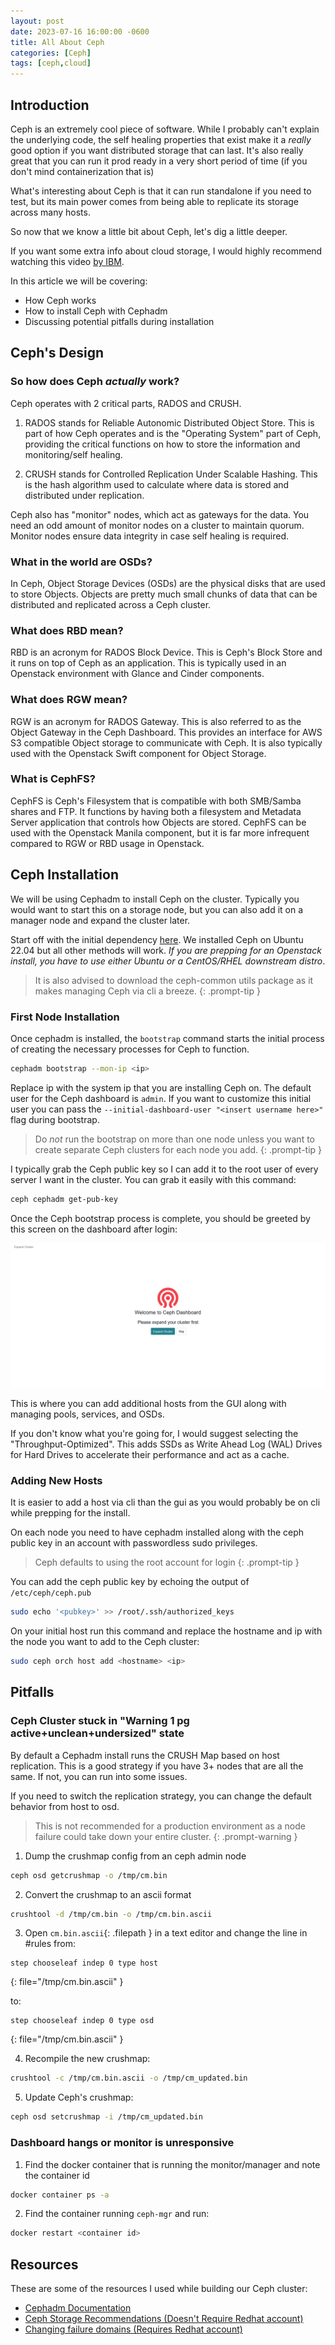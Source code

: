 ```yaml
---
layout: post
date: 2023-07-16 16:00:00 -0600
title: All About Ceph
categories: [Ceph]
tags: [ceph,cloud]
---
```


## Introduction

Ceph is an extremely cool piece of software. While I probably can't explain the underlying code, the self healing properties that exist make it a *really* good option if you want distributed storage that can last. It's also really great that you can run it prod ready in a very short period of time (if you don't mind containerization that is)

What's interesting about Ceph is that it can run standalone if you need to test, but its main power comes from being able to replicate its storage across many hosts.

So now that we know a little bit about Ceph, let's dig a little deeper. 

If you want some extra info about cloud storage, I would highly recommend watching this video [by IBM](https://www.youtube.com/watch?v=O-XBhVv2pgE&pp=ygUWaW50cm8gdG8gY2xvdWQgc3RvcmFnZQ%3D%3D).

In this article we will be covering:

- How Ceph works
- How to install Ceph with Cephadm
- Discussing potential pitfalls during installation

## Ceph's Design

### So how does Ceph *actually* work?

Ceph operates with 2 critical parts, RADOS and CRUSH.

1. RADOS stands for Reliable Autonomic Distributed Object Store. This is part of how Ceph operates and is the "Operating System" part of Ceph, providing the critical functions on how to store the information and monitoring/self healing.

2. CRUSH stands for Controlled Replication Under Scalable Hashing. This is the hash algorithm used to calculate where data is stored and distributed under replication. 

Ceph also has "monitor" nodes, which act as gateways for the data. You need an odd amount of monitor nodes on a cluster to maintain quorum. Monitor nodes ensure data integrity in case self healing is required.

### What in the world are OSDs?

In Ceph, Object Storage Devices (OSDs) are the physical disks that are used to store Objects. Objects are pretty much small chunks of data that can be distributed and replicated across a Ceph cluster.

### What does RBD mean?

RBD is an acronym for RADOS Block Device. This is Ceph's Block Store and it runs on top of Ceph as an application. This is typically used in an Openstack environment with Glance and Cinder components. 

### What does RGW mean?

RGW is an acronym for RADOS Gateway. This is also referred to as the Object Gateway in the Ceph Dashboard. This provides an interface for AWS S3 compatible Object storage to communicate with Ceph. It is also typically used with the Openstack Swift component for Object Storage.

### What is CephFS?

CephFS is Ceph's Filesystem that is compatible with both SMB/Samba shares and FTP. It functions by having both a filesystem and Metadata Server application that controls how Objects are stored. CephFS can be used with the Openstack Manila component, but it is far more infrequent compared to RGW or RBD usage in Openstack.

## Ceph Installation

We will be using Cephadm to install Ceph on the cluster. Typically you would want to start this on a storage node, but you can also add it on a manager node and expand the cluster later. 

Start off with the initial dependency [here](https://docs.ceph.com/en/latest/cephadm/install/#distribution-specific-installations). We installed Ceph on Ubuntu 22.04 but all other methods will work. *If you are prepping for an Openstack install, you have to use either Ubuntu or a CentOS/RHEL downstream distro*.

> It is also advised to download the ceph-common utils package as it makes managing Ceph via cli a breeze.
{: .prompt-tip }

### First Node Installation

Once cephadm is installed, the ``bootstrap`` command starts the initial process of creating the necessary processes for Ceph to function. 

```bash
cephadm bootstrap --mon-ip <ip>
```

Replace ip with the system ip that you are installing Ceph on. The default user for the Ceph dashboard is ``admin``. If you want to customize this initial user you can pass the ``--initial-dashboard-user "<insert username here>"`` flag during bootstrap.

> Do *not* run the bootstrap on more than one node unless you want to create separate Ceph clusters for each node you add.
{: .prompt-tip }

I typically grab the Ceph public key so I can add it to the root user of every server I want in the cluster. You can grab it easily with this command:

```bash
ceph cephadm get-pub-key
```

Once the Ceph bootstrap process is complete, you should be greeted by this screen on the dashboard after login:

![Ceph Dashboard Expand Cluster page](/assets/images/all-about-ceph/Ceph-Dashboard-Expand-Cluster.png)

This is where you can add additional hosts from the GUI along with managing pools, services, and OSDs.

If you don't know what you're going for, I would suggest selecting the "Throughput-Optimized". This adds SSDs as Write Ahead Log (WAL) Drives for Hard Drives to accelerate their performance and act as a cache.


### Adding New Hosts

It is easier to add a host via cli than the gui as you would probably be on cli while prepping for the install.

On each node you need to have cephadm installed along with the ceph public key in an account with passwordless sudo privileges. 

> Ceph defaults to using the root account for login
{: .prompt-tip }

You can add the ceph public key by echoing the output of ``/etc/ceph/ceph.pub``

```bash
sudo echo '<pubkey>' >> /root/.ssh/authorized_keys
```

On your initial host run this command and replace the hostname and ip with the node you want to add to the Ceph cluster:

```bash
sudo ceph orch host add <hostname> <ip> 
```

## Pitfalls


### Ceph Cluster stuck in "Warning 1 pg active+unclean+undersized" state

By default a Cephadm install runs the CRUSH Map based on host replication. This is a good strategy if you have 3+ nodes that are all the same. If not, you can run into some issues.

If you need to switch the replication strategy, you can change the default behavior from host to osd. 

> This is not recommended for a production environment as a node failure could take down your entire cluster.
{: .prompt-warning }

1. Dump the crushmap config from an ceph admin node

```bash
ceph osd getcrushmap -o /tmp/cm.bin
```

2. Convert the crushmap to an ascii format

```bash
crushtool -d /tmp/cm.bin -o /tmp/cm.bin.ascii
```

3. Open `cm.bin.ascii`{: .filepath } in a text editor and change the line in #rules from: 

```
step chooseleaf indep 0 type host
```
{: file="/tmp/cm.bin.ascii" }

to:
```
step chooseleaf indep 0 type osd
```
{: file="/tmp/cm.bin.ascii" }


4. Recompile the new crushmap:
```bash
crushtool -c /tmp/cm.bin.ascii -o /tmp/cm_updated.bin
```

5. Update Ceph's crushmap:
```bash
ceph osd setcrushmap -i /tmp/cm_updated.bin
```

### Dashboard hangs or monitor is unresponsive

1. Find the docker container that is running the monitor/manager and note the container id
```bash
docker container ps -a
```

2. Find the container running ``ceph-mgr`` and run:
```bash
docker restart <container id>
```

## Resources

These are some of the resources I used while building our Ceph cluster:

- [Cephadm Documentation](https://docs.ceph.com/en/latest/cephadm/)
- [Ceph Storage Recommendations (Doesn't Require Redhat account)](https://access.redhat.com/documentation/en-us/red_hat_ceph_storage/4/html/installation_guide/red-hat-ceph-storage-considerations-and-recommendations)
- [Changing failure domains (Requires Redhat account)](https://access.redhat.com/solutions/6518681)